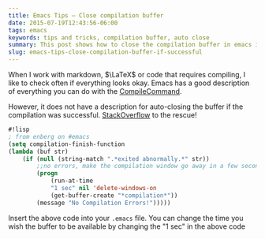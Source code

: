 ```yaml
---
title: Emacs Tips — Close compilation buffer
date: 2015-07-19T12:43:56-06:00
tags: emacs
keywords: tips and tricks, compilation buffer, auto close
summary: This post shows how to close the compilation buffer in emacs if compile was successful ...
slug: emacs-tips-close-compilation-buffer-if-successful
---
```


When I work with markdown, $\LaTeX$ or code that requires compiling, I like to
check often if everything looks okay. Emacs has a good description of everything
you can do with the [CompileCommand](https://emacswiki.org/emacs/CompileCommand).

However, it does not have a description for auto-closing the buffer if the
compilation was successful. [StackOverflow](https://emacs.stackexchange.com/a/336) to the rescue!

```lisp
#!lisp
; from enberg on #emacs
(setq compilation-finish-function
(lambda (buf str)
    (if (null (string-match ".*exited abnormally.*" str))
        ;;no errors, make the compilation window go away in a few seconds
        (progn
            (run-at-time
            "1 sec" nil 'delete-windows-on
            (get-buffer-create "*compilation*"))
        (message "No Compilation Errors!")))))
```

Insert the above code into your `.emacs` file. You can change the time you wish
the buffer to be available by changing the "1 sec" in the above code
